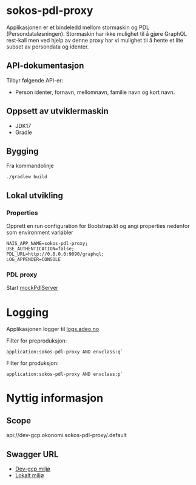 # sokos-pdl-proxy

Applikasjonen er et bindeledd mellom stormaskin og PDL (Persondataløsningen).
Stormaskin har ikke mulighet til å gjøre GraphQL rest-kall men ved hjelp av denne proxy har vi mulighet 
til å hente et lite subset av persondata og identer.

## API-dokumentasjon
Tilbyr følgende API-er:
- Person identer, fornavn, mellomnavn, familie navn og kort navn.

## Oppsett av utviklermaskin
- JDK17
- Gradle

## Bygging
Fra kommandolinje
```
./gradlew build
```

## Lokal utvikling

### Properties
Opprett en run configuration for Bootstrap.kt og angi properties nedenfor som environment variabler

```properties
NAIS_APP_NAME=sokos-pdl-proxy;
USE_AUTHENTICATION=false;
PDL_URL=http://0.0.0.0:9090/graphql;
LOG_APPENDER=CONSOLE
```

### PDL proxy
Start [mockPdlServer](src/test/kotlin/devtools/mockPdlServer.kt)

# Logging

Applikasjonen logger til [logs.adeo.no](logs.adeo.no)

Filter for preproduksjon:

```
application:sokos-pdl-proxy AND envclass:q`
```

Filter for produksjon:
```
application:sokos-pdl-proxy AND envclass:p`
```

# Nyttig informasjon

## Scope
api://dev-gcp.okonomi.sokos-pdl-proxy/.default

## Swagger URL

- [Dev-gcp miljø](https://sokos-pdl-proxy.dev.intern.nav.no/person-proxy/api/v1/docs/#/)
- [Lokalt miljø](http://0.0.0.0:8080/person-proxy/api/v1/docs/)
